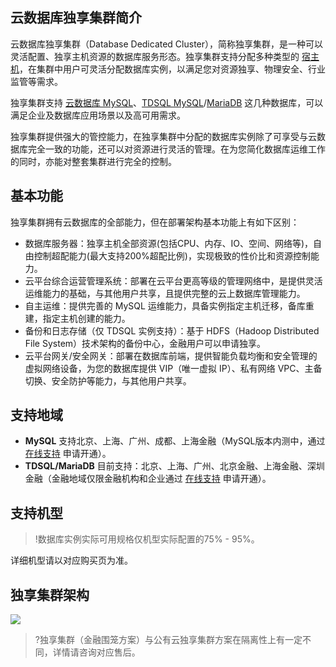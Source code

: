 ## 云数据库独享集群简介
云数据库独享集群（Database Dedicated Cluster），简称独享集群，是一种可以灵活配置、独享主机资源的数据库服务形态。独享集群支持分配多种类型的 [宿主机](https://cloud.tencent.com/document/product/1322/52314)，在集群中用户可灵活分配数据库实例，以满足您对资源独享、物理安全、行业监管等需求。

独享集群支持  [云数据库 MySQL](https://cloud.tencent.com/document/product/236/5147)、[TDSQL MySQL](https://cloud.tencent.com/document/product/557/7700)/[MariaDB](https://cloud.tencent.com/document/product/237/1054) 这几种数据库，可以满足企业及数据库应用场景以及高可用需求。

独享集群提供强大的管控能力，在独享集群中分配的数据库实例除了可享受与云数据库完全一致的功能，还可以对资源进行灵活的管理。在为您简化数据库运维工作的同时，亦能对整套集群进行完全的控制。

## 基本功能
独享集群拥有云数据库的全部能力，但在部署架构基本功能上有如下区别：
- 数据库服务器：独享主机全部资源(包括CPU、内存、IO、空间、网络等)，自由控制超配能力(最大支持200%超配比例)，实现极致的性价比和资源控制能力。
- 云平台综合运营管理系统：部署在云平台更高等级的管理网络中，是提供灵活运维能力的基础，与其他用户共享，且提供完整的云上数据库管理能力。
- 自主运维：提供完善的 MySQL 运维能力，具备实例指定主机迁移，备库重建，指定主机创建的能力。
- 备份和日志存储（仅 TDSQL 实例支持）：基于 HDFS（Hadoop Distributed File System）技术架构的备份中心，金融用户可以申请独享。
- 云平台网关/安全网关：部署在数据库前端，提供智能负载均衡和安全管理的虚拟网络设备，为您的数据库提供 VIP（唯一虚拟 IP）、私有网络 VPC、主备切换、安全防护等能力，与其他用户共享。

## 支持地域
- **MySQL**
支持北京、上海、广州、成都、上海金融（MySQL版本内测中，通过 [在线支持](https://cloud.tencent.com/online-service?from=connect-us) 申请开通）。
- **TDSQL/MariaDB**
目前支持：北京、上海、广州、北京金融、上海金融、深圳金融（金融地域仅限金融机构和企业通过 [在线支持](https://cloud.tencent.com/online-service?from=connect-us) 申请开通）。

## 支持机型
>!数据库实例实际可用规格仅机型实际配置的75% - 95%。
>
详细机型请以对应购买页为准。

## 独享集群架构
![](https://mc.qcloudimg.com/static/img/7e89269ea6998d9da3947050212528ea/image.png)

>?独享集群（金融围笼方案）与公有云独享集群方案在隔离性上有一定不同，详情请咨询对应售后。
